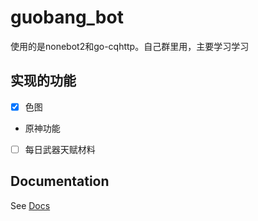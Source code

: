 # guobang_bot
使用的是nonebot2和go-cqhttp。自己群里用，主要学习学习

## 实现的功能
- [x] 色图
* 原神功能
- [ ] 每日武器天赋材料

## Documentation
See [Docs](https://v2.nonebot.dev/)
